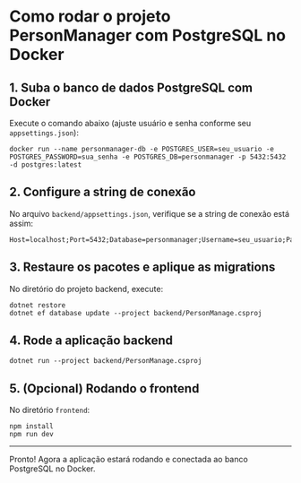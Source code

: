 # Como rodar o projeto PersonManager com PostgreSQL no Docker

## 1. Suba o banco de dados PostgreSQL com Docker

Execute o comando abaixo (ajuste usuário e senha conforme seu `appsettings.json`):

```
docker run --name personmanager-db -e POSTGRES_USER=seu_usuario -e POSTGRES_PASSWORD=sua_senha -e POSTGRES_DB=personmanager -p 5432:5432 -d postgres:latest
```

## 2. Configure a string de conexão

No arquivo `backend/appsettings.json`, verifique se a string de conexão está assim:

```
Host=localhost;Port=5432;Database=personmanager;Username=seu_usuario;Password=sua_senha
```

## 3. Restaure os pacotes e aplique as migrations

No diretório do projeto backend, execute:

```
dotnet restore
dotnet ef database update --project backend/PersonManage.csproj
```

## 4. Rode a aplicação backend

```
dotnet run --project backend/PersonManage.csproj
```

## 5. (Opcional) Rodando o frontend

No diretório `frontend`:

```
npm install
npm run dev
```

---

Pronto! Agora a aplicação estará rodando e conectada ao banco PostgreSQL no Docker.
